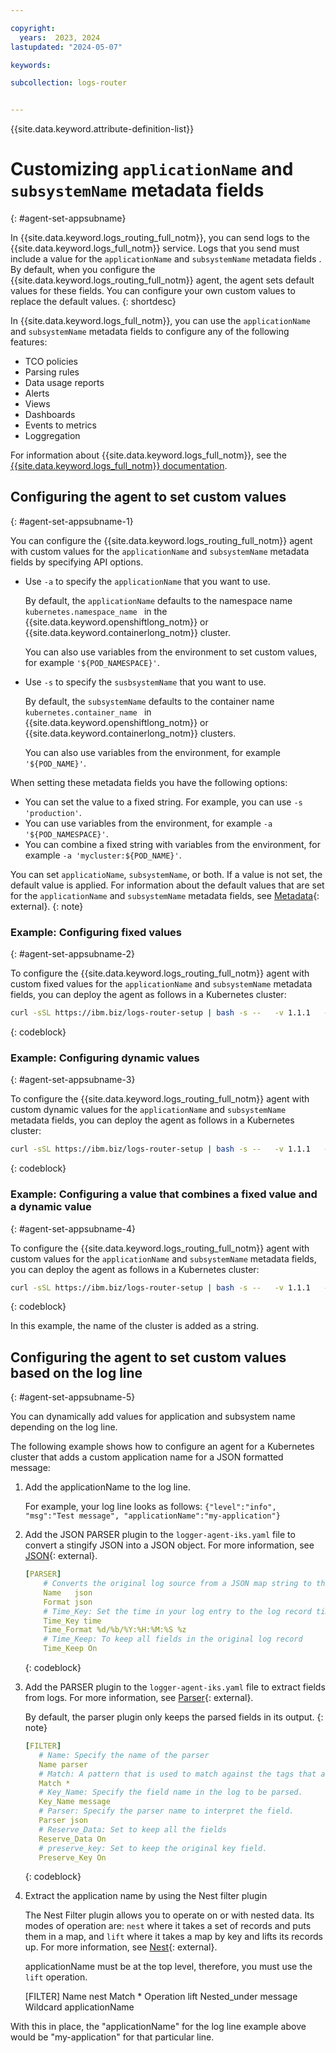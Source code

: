 ```yaml
---

copyright:
  years:  2023, 2024
lastupdated: "2024-05-07"

keywords:

subcollection: logs-router


---
```


{{site.data.keyword.attribute-definition-list}}


# Customizing `applicationName` and `subsystemName` metadata fields
{: #agent-set-appsubname}

In {{site.data.keyword.logs_routing_full_notm}}, you can send logs to the {{site.data.keyword.logs_full_notm}} service. Logs that you send must include a value for the `applicationName` and `subsystemName` metadata fields . By default, when you configure the {{site.data.keyword.logs_routing_full_notm}} agent, the agent sets default values for these fields. You can configure your own custom values to replace the default values.
{: shortdesc}


In {{site.data.keyword.logs_full_notm}}, you can use the `applicationName` and `subsystemName` metadata fields to configure any of the following features:
- TCO policies
- Parsing rules
- Data usage reports
- Alerts
- Views
- Dashboards
- Events to metrics
- Loggregation

For information about {{site.data.keyword.logs_full_notm}}, see the [{{site.data.keyword.logs_full_notm}} documentation](/docs/cloud-logs?topic=cloud-logs-getting-started).

## Configuring the agent to set custom values
{: #agent-set-appsubname-1}

You can configure the {{site.data.keyword.logs_routing_full_notm}} agent with custom values for the `applicationName` and `subsystemName` metadata fields by specifying API options.

- Use `-a` to specify the `applicationName` that you want to use.

    By default, the `applicationName` defaults to the namespace name `kubernetes.namespace_name ` in the {{site.data.keyword.openshiftlong_notm}} or {{site.data.keyword.containerlong_notm}} cluster.

    You can also use variables from the environment to set custom values, for example `'${POD_NAMESPACE}'`.

- Use `-s` to specify the `susbsystemName` that you want to use.

    By default, the `subsystemName` defaults to the container name `kubernetes.container_name ` in {{site.data.keyword.openshiftlong_notm}} or {{site.data.keyword.containerlong_notm}} clusters.

    You can also use variables from the environment, for example `'${POD_NAME}'`.

When setting these metadata fields you have the following options:
- You can set the value to a fixed string. For example, you can use `-s 'production'`.
- You can use variables from the environment, for example `-a '${POD_NAMESPACE}'`.
- You can combine a fixed string with variables from the environment, for example `-a 'mycluster:${POD_NAME}'`.

You can set `applicatioName`, `subsystemName`, or both. If a value is not set, the default value is applied. For information about the default values that are set for the `applicationName` and `subsystemName` metadata fields, see [Metadata](/docs/cloud-logs?topic=cloud-logs-metadata){: external}.
{: note}


### Example: Configuring fixed values
{: #agent-set-appsubname-2}

To configure the {{site.data.keyword.logs_routing_full_notm}} agent with custom fixed values for the `applicationName` and `subsystemName` metadata fields, you can deploy the agent as follows in a Kubernetes cluster:

```sh
curl -sSL https://ibm.biz/logs-router-setup | bash -s --   -v 1.1.1   -m IAMAPIKey    -k xxxx   -t Kubernetes   -r eu-es   -p 3443 -s 'mysubsystem' -a 'myapp'
```
{: codeblock}

### Example: Configuring dynamic values
{: #agent-set-appsubname-3}

To configure the {{site.data.keyword.logs_routing_full_notm}} agent with custom dynamic values for the `applicationName` and `subsystemName` metadata fields, you can deploy the agent as follows in a Kubernetes cluster:

```sh
curl -sSL https://ibm.biz/logs-router-setup | bash -s --   -v 1.1.1   -m IAMAPIKey    -k xxxx   -t Kubernetes   -r eu-es   -p 3443 -s '${POD_NAME}' -a '${POD_NAMESPACE}'
```
{: codeblock}

### Example: Configuring a value that combines a fixed value and a dynamic value
{: #agent-set-appsubname-4}

To configure the {{site.data.keyword.logs_routing_full_notm}} agent with custom values for the `applicationName` and `subsystemName` metadata fields, you can deploy the agent as follows in a Kubernetes cluster:

```sh
curl -sSL https://ibm.biz/logs-router-setup | bash -s --   -v 1.1.1   -m IAMAPIKey    -k xxxx   -t Kubernetes   -r eu-es   -p 3443 -s '${POD_NAME}' -a 'mycluster-dallas:${POD_NAMESPACE}'
```
{: codeblock}

In this example, the name of the cluster is added as a string.




## Configuring the agent to set custom values based on the log line
{: #agent-set-appsubname-5}


You can dynamically add values for application and subsystem name depending on the log line.

The following example shows how to configure an agent for a Kubernetes cluster that adds a custom application name for a JSON formatted message:

1. Add the applicationName to the log line.

    For example, your log line looks as follows: `{"level":"info", "msg":"Test message", "applicationName":"my-application"}`

2. Add the JSON PARSER plugin to the `logger-agent-iks.yaml` file to convert a stingify JSON into a JSON object.  For more information, see [JSON](https://docs.fluentbit.io/manual/pipeline/parsers/json){: external}.

    ```yaml
    [PARSER]
        # Converts the original log source from a JSON map string to the internal binary representation.
        Name   json
        Format json
        # Time_Key: Set the time in your log entry to the log record time included with the log. If not set, Fluenti Bit uses its own time.
        Time_Key time
        Time_Format %d/%b/%Y:%H:%M:%S %z
        # Time_Keep: To keep all fields in the original log record
        Time_Keep On
    ```
    {: codeblock}

3. Add the PARSER plugin to the `logger-agent-iks.yaml` file to extract fields from logs. For more information, see [Parser](https://docs.fluentbit.io/manual/pipeline/filters/parser){: external}.

    By default, the parser plugin only keeps the parsed fields in its output.
    {: note}

    ```yaml
    [FILTER]
       # Name: Specify the name of the parser
       Name parser
       # Match: A pattern that is used to match against the tags that are defined on incoming records.
       Match *
       # Key_Name: Specify the field name in the log to be parsed.
       Key_Name message
       # Parser: Specify the parser name to interpret the field.
       Parser json
       # Reserve_Data: Set to keep all the fields
       Reserve_Data On
       # preserve_key: Set to keep the original key field.
       Preserve_Key On
    ```
    {: codeblock}

4. Extract the application name by using the Nest filter plugin

    The Nest Filter plugin allows you to operate on or with nested data. Its modes of operation are: `nest` where it takes a set of records and puts them in a map, and `lift` where it takes a map by key and lifts its records up. For more information, see [Nest](https://docs.fluentbit.io/manual/pipeline/filters/nest#configuration-file){: external}.

    applicationName must be at the top level, therefore, you must use the `lift` operation.

    [FILTER]
       Name nest
       Match *
       Operation lift
       Nested_under message
       Wildcard applicationName

With this in place, the "applicationName" for the log line example above would be "my-application" for that particular line.
